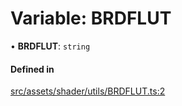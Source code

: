 # Variable: BRDFLUT

• **BRDFLUT**: `string`

#### Defined in

[src/assets/shader/utils/BRDFLUT.ts:2](https://github.com/Orillusion/orillusion/blob/main/src/assets/shader/utils/BRDFLUT.ts#L2)
